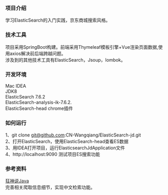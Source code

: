 ### 项目介绍
学习ElasticSearch的入门实践，京东商城搜索风格。

### 技术工具
项目采用SpringBoot构建。前端采用Thymeleaf模板引擎+Vue渲染页面数据,使用axios解决前后端跨越问题。  
涉及到的其他技术工具有ElasticSearch，Jsoup，lombok。

### 开发环境
Mac  IDEA  
JDK8   
ElasticSearch 7.6.2    
ElasticSearch-analysis-ik-7.6.2.   
ElasticSearch-head chrome插件   

### 如何运行
1、git clone git@github.com:CN-Wangqiang/ElasticSearch-jd.git   
2、打开ElasticSearch，使用ElasticSearch-head查看ES数据   
3、用IDEA打开项目，运行ElasticsearchJdApplication文件   
4、http://localhost:9090 测试项目ES搜索功能


### 参考资料
[狂神说Java](https://www.bilibili.com/video/BV17a4y1x7zq)   
完善相关爬取信息细节，实现中文检索功能。
